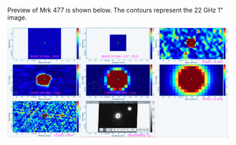 Preview of Mrk 477 is shown below. The contours represent the 22 GHz 1" image. 

![Mrk477.png](Mrk477.png "Mrk477")

